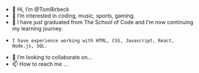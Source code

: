 - 👋 Hi, I’m @TomBirbeck
- 👀 I’m interested in coding, music, sports, gaming.
- 🌱 I have just graduated from The School of Code and I'm now continuing my learning journey.
-     I have experience working with HTML, CSS, Javascript, React, Node.js, SQL. 
- 💞️ I’m looking to collaborate on...
- 📫 How to reach me ...

<!---
TomBirbeck/TomBirbeck is a ✨ special ✨ repository because its `README.md` (this file) appears on your GitHub profile.
You can click the Preview link to take a look at your changes.
--->
